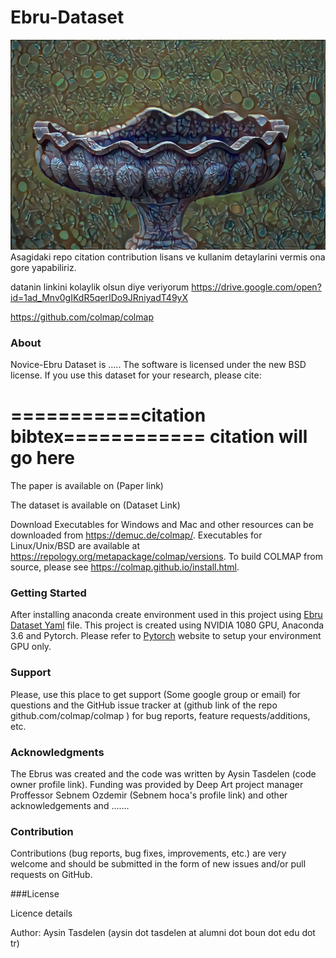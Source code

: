 # Ebru-Dataset
![Display_Image](targets/85.jpg  "di")
Asagidaki repo citation contribution lisans ve kullanim detaylarini vermis ona gore yapabiliriz. 

datanin linkini kolaylik olsun diye veriyorum 
https://drive.google.com/open?id=1ad_Mnv0gIKdR5qerIDo9JRniyadT49yX

https://github.com/colmap/colmap
### About
Novice-Ebru Dataset is ..... The software is licensed under the new BSD license. If you use this dataset for your research, please cite:

===========citation bibtex============
citation will go here
====================================


The paper is available on  (Paper link)

The dataset is available on (Dataset Link)


Download
Executables for Windows and Mac and other resources can be downloaded from https://demuc.de/colmap/. Executables for Linux/Unix/BSD are available at https://repology.org/metapackage/colmap/versions. To build COLMAP from source, please see https://colmap.github.io/install.html.

### Getting Started

After installing anaconda create  environment used in this project using [Ebru Dataset Yaml](/ebru-dataset.yaml)   file. 
This project is created using NVIDIA 1080 GPU, Anaconda 3.6 and Pytorch. 
Please refer to [Pytorch](https://pytorch.org/)  website to setup your environment GPU only.



### Support
Please, use this place to get support (Some google group or email)  for questions and the GitHub issue tracker at (github link of the repo github.com/colmap/colmap ) for bug reports, feature requests/additions, etc.

### Acknowledgments

The Ebrus was created and  the code was written by Aysin Tasdelen (code owner profile link). Funding was provided by Deep Art project manager  Proffessor Sebnem Ozdemir (Sebnem hoca's profile link) and other acknowledgements and .......

### Contribution
Contributions (bug reports, bug fixes, improvements, etc.) are very welcome and should be submitted in the form of new issues and/or pull requests on GitHub.

###License

Licence details


Author: Aysin Tasdelen (aysin dot tasdelen at alumni dot boun dot edu dot tr)